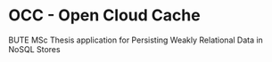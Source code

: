 # OCC - Open Cloud Cache
BUTE MSc Thesis application for Persisting Weakly Relational Data in NoSQL Stores
